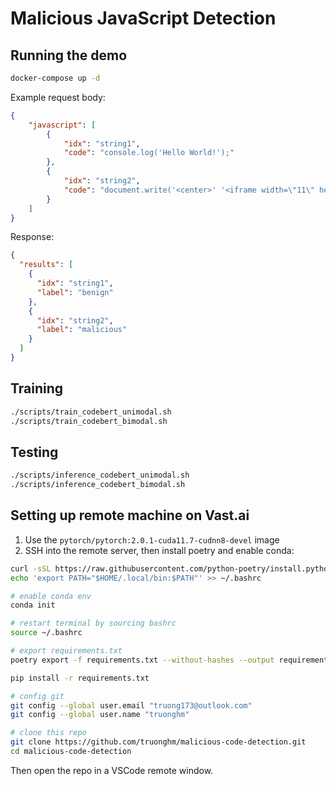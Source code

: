 # Malicious JavaScript Detection

## Running the demo

```bash
docker-compose up -d
```

Example request body:

```json
{
	"javascript": [
		{
			"idx": "string1",
			"code": "console.log('Hello World!');"
		},
		{
			"idx": "string2",
			"code": "document.write('<center>' '<iframe width=\"11\" height=\"1\" ' 'src=\"http://laghzesh.rzb.ir\" ' 'style=\"border: 0px;\" ' 'frameborder=\"0\" ' 'scrolling=\"auto\">' '</iframe>');"
		}
	]
}
```

Response:

```json
{
  "results": [
    {
      "idx": "string1",
      "label": "benign"
    },
    {
      "idx": "string2",
      "label": "malicious"
    }
  ]
}
```

## Training

```bash
./scripts/train_codebert_unimodal.sh
./scripts/train_codebert_bimodal.sh
```

## Testing

```bash
./scripts/inference_codebert_unimodal.sh
./scripts/inference_codebert_bimodal.sh
```

## Setting up remote machine on Vast.ai

1. Use the `pytorch/pytorch:2.0.1-cuda11.7-cudnn8-devel` image
2. SSH into the remote server, then install poetry and enable conda:

```bash
curl -sSL https://raw.githubusercontent.com/python-poetry/install.python-poetry.org/main/install-poetry.py | python3
echo 'export PATH="$HOME/.local/bin:$PATH"' >> ~/.bashrc

# enable conda env
conda init

# restart terminal by sourcing bashrc
source ~/.bashrc

# export requirements.txt
poetry export -f requirements.txt --without-hashes --output requirements.txt

pip install -r requirements.txt

# config git
git config --global user.email "truong173@outlook.com"
git config --global user.name "truonghm"

# clone this repo
git clone https://github.com/truonghm/malicious-code-detection.git
cd malicious-code-detection
```

Then open the repo in a VSCode remote window.